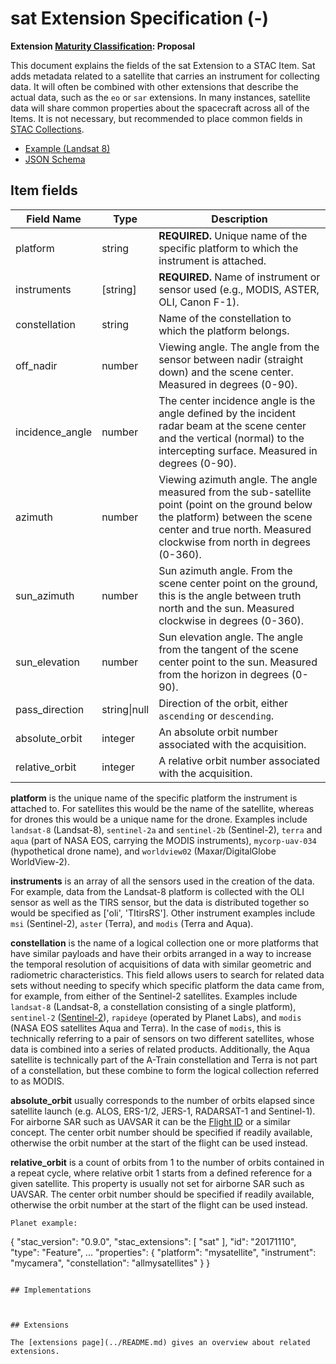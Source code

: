# sat Extension Specification (-)

**Extension [Maturity Classification](../README.md#extension-maturity): Proposal**

This document explains the fields of the sat Extension to a STAC Item. Sat adds metadata related to a satellite that carries an instrument for collecting data. It will often be combined with other extensions that describe the actual data, such as the `eo` or `sar` extensions. In many instances, satellite data will share common properties about the spacecraft across all of the Items. It is not necessary, but recommended to place common fields in [STAC Collections](../../collection-spec/collection-spec.md#common-fields-and-standalone-collections).

- [Example (Landsat 8)](examples/example-landsat8.json)
- [JSON Schema](json-schema/schema.json)

## Item fields

| Field Name       | Type                     | Description |
| ---------------- | ------------------------ | ----------- |
| platform      | string                   | **REQUIRED.** Unique name of the specific platform to which the instrument is attached. |
| instruments    | [string]                   | **REQUIRED.** Name of instrument or sensor used (e.g., MODIS, ASTER, OLI, Canon F-1). |
| constellation | string                   | Name of the constellation to which the platform belongs. |
| off_nadir     | number                   | Viewing angle. The angle from the sensor between nadir (straight down) and the scene center. Measured in degrees (0-90). |
| incidence_angle       | number        | The center incidence angle is the angle defined by the incident radar beam at the scene center and the vertical (normal) to the intercepting surface. Measured in degrees (0-90). |
| azimuth       | number                   | Viewing azimuth angle. The angle measured from the sub-satellite point (point on the ground below the platform) between the scene center and true north. Measured clockwise from north in degrees (0-360). |
| sun_azimuth   | number                   | Sun azimuth angle. From the scene center point on the ground, this is the angle between truth north and the sun. Measured clockwise in degrees (0-360). |
| sun_elevation | number                   | Sun elevation angle. The angle from the tangent of the scene center point to the sun. Measured from the horizon in degrees (0-90). |
| pass_direction        | string\|null  | Direction of the orbit, either `ascending` or `descending`. |
| absolute_orbit        | integer       | An absolute orbit number associated with the acquisition. |
| relative_orbit        | integer       | A relative orbit number associated with the acquisition. |


**platform** is the unique name of the specific platform the instrument is attached to. For satellites this would 
be the name of the satellite, whereas for drones this would be a unique name for the drone. Examples include 
`landsat-8` (Landsat-8), `sentinel-2a` and `sentinel-2b` (Sentinel-2), `terra` and `aqua` (part of NASA EOS, 
carrying the MODIS instruments), `mycorp-uav-034` (hypothetical drone name), and `worldview02` 
(Maxar/DigitalGlobe WorldView-2).

**instruments** is an array of all the sensors used in the creation of the data. For example, data from the Landsat-8 platform is collected with the OLI sensor as well as the TIRS sensor, but the data is distributed together so would be specified as ['oli', 'TItirsRS']. Other instrument examples include `msi` (Sentinel-2), `aster` (Terra), and `modis` (Terra and Aqua).

**constellation** is the name of a logical collection one or more platforms that have similar payloads and have 
their orbits arranged in a way to increase the temporal resolution of acquisitions of data with similar geometric and 
radiometric characteristics. This field allows users to search for related data sets without needing to specify which 
specific platform the data came from, for example, from either of the Sentinel-2 satellites. Examples include `landsat-8` 
(Landsat-8, a constellation consisting of a single platform), `sentinel-2` ([Sentinel-2](https://www.esa.int/Our_Activities/Observing_the_Earth/Copernicus/Sentinel-2/Satellite_constellation)), 
`rapideye` (operated by Planet Labs), and `modis` (NASA EOS satellites Aqua and Terra).  In the case of `modis`, this
is technically referring to a pair of sensors on two different satellites, whose data is combined into a series of 
related products. Additionally, the Aqua satellite is technically part of the A-Train constellation and Terra is not 
part of a constellation, but these combine to form the logical collection referred to as MODIS. 

**absolute_orbit** usually corresponds to the number of orbits elapsed since satellite launch (e.g. ALOS, ERS-1/2, JERS-1, RADARSAT-1 and Sentinel-1). For airborne SAR such as UAVSAR it can be the [Flight ID](http://uavsar.jpl.nasa.gov/cgi-bin/data.pl) or a similar concept. The center orbit number should be specified if readily available, otherwise the orbit number at the start of the flight can be used instead.

**relative_orbit** is a count of orbits from 1 to the number of orbits contained in a repeat cycle, where relative orbit 1 starts from a defined reference for a given satellite. This property is usually not set for airborne SAR such as UAVSAR. The center orbit number should be specified if readily available, otherwise the orbit number at the start of the flight can be used instead.


```
Planet example:

```
{
  "stac_version": "0.9.0",
  "stac_extensions": [
    "sat"
  ],
  "id": "20171110",
  "type": "Feature",
  ...
  "properties": {
    "platform": "mysatellite",
    "instrument": "mycamera",
    "constellation": "allmysatellites"
  }
}
```

## Implementations



## Extensions

The [extensions page](../README.md) gives an overview about related extensions.